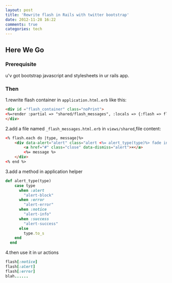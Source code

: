 ```yaml
---
layout: post
title: 'Rewrite flash in Rails with twitter bootstrap'
date: 2012-11-28 16:22
comments: true
categories: tech
---
```



## Here We Go

### Prerequisite
u'v got bootstrap javascript and stylesheets in ur rails app.

### Then
1.rewrite flash container in `application.html.erb` like this:
``` html
<div id ="flash_container" class="noPrint">
<%=render :partial => "shared/flash_messages", :locals => {:flash => flash} %>
</div>
```

2.add a file named `_flash_messages.html.erb` in `views/shared`,file content:
``` html
<% flash.each do |type, message|%>      
	<div data-alert="alert" class="alert <%= alert_type(type)%> fade in" >
		<a href="#" class="close" data-dismiss="alert">×</a>
		<%= message %>
	</div>
<% end %>
```

3.add a method in application helper
``` ruby
def alert_type(type)
    case type
      when :alert
        "alert-block"
      when :error
        "alert-error"
      when :notice
        "alert-info"
      when :success
        "alert-success"
      else
        type.to_s
    end
  end
```

4.then use it in ur actions
``` ruby
flash[:notice]
flash[:alert]
flash[:error]
blah......
```
